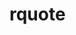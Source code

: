 # rquote

<!-- Google auth için config dosyası oluşturun.(keys.js)

module.exports = {
    google:{
        clientID: '',
        clientSecret: ''
    }
}; -->
